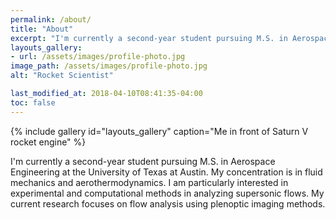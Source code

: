 ```yaml
---
permalink: /about/
title: "About"
excerpt: "I'm currently a second-year student pursuing M.S. in Aerospace Engineering at the University of Texas at Austin."
layouts_gallery:
- url: /assets/images/profile-photo.jpg
image_path: /assets/images/profile-photo.jpg
alt: "Rocket Scientist"

last_modified_at: 2018-04-10T08:41:35-04:00
toc: false
---
```


{% include gallery id="layouts_gallery" caption="Me in front of Saturn V rocket engine" %}

I'm currently a second-year student pursuing M.S. in Aerospace Engineering at the University of Texas at Austin. My concentration is in fluid mechanics and aerothermodynamics. I am particularly interested in experimental and computational methods in analyzing supersonic flows. My current research focuses on flow analysis using plenoptic imaging methods.


